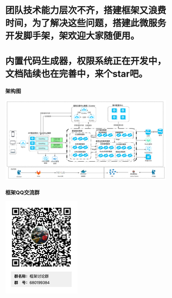 # 团队技术能力层次不齐，搭建框架又浪费时间，为了解决这些问题，搭建此微服务开发脚手架，架欢迎大家随便用。
# 内置代码生成器，权限系统正在开发中，文档陆续也在完善中，来个star吧。
### 架构图   
![Image](image/Framework.jpg)
### 框架QQ交流群
![Image](image/qq.png)